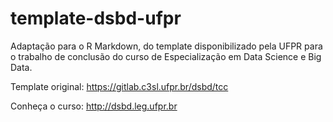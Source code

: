 # template-dsbd-ufpr

Adaptação para o R Markdown, do template disponibilizado pela UFPR para o trabalho de conclusão do curso de Especialização em Data Science e Big Data.

Template original: https://gitlab.c3sl.ufpr.br/dsbd/tcc

Conheça o curso: http://dsbd.leg.ufpr.br
